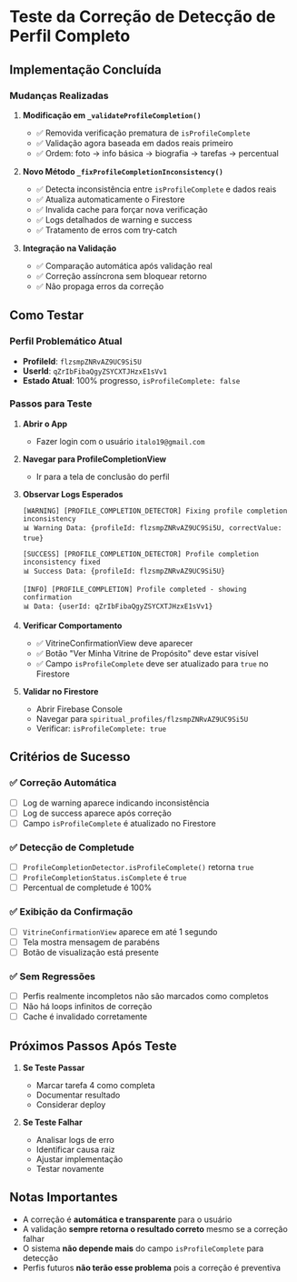 # Teste da Correção de Detecção de Perfil Completo

## Implementação Concluída

### Mudanças Realizadas

1. **Modificação em `_validateProfileCompletion()`**
   - ✅ Removida verificação prematura de `isProfileComplete`
   - ✅ Validação agora baseada em dados reais primeiro
   - ✅ Ordem: foto → info básica → biografia → tarefas → percentual

2. **Novo Método `_fixProfileCompletionInconsistency()`**
   - ✅ Detecta inconsistência entre `isProfileComplete` e dados reais
   - ✅ Atualiza automaticamente o Firestore
   - ✅ Invalida cache para forçar nova verificação
   - ✅ Logs detalhados de warning e success
   - ✅ Tratamento de erros com try-catch

3. **Integração na Validação**
   - ✅ Comparação automática após validação real
   - ✅ Correção assíncrona sem bloquear retorno
   - ✅ Não propaga erros da correção

## Como Testar

### Perfil Problemático Atual
- **ProfileId**: `flzsmpZNRvAZ9UC9Si5U`
- **UserId**: `qZrIbFibaQgyZSYCXTJHzxE1sVv1`
- **Estado Atual**: 100% progresso, `isProfileComplete: false`

### Passos para Teste

1. **Abrir o App**
   - Fazer login com o usuário `italo19@gmail.com`

2. **Navegar para ProfileCompletionView**
   - Ir para a tela de conclusão do perfil

3. **Observar Logs Esperados**
   ```
   [WARNING] [PROFILE_COMPLETION_DETECTOR] Fixing profile completion inconsistency
   📊 Warning Data: {profileId: flzsmpZNRvAZ9UC9Si5U, correctValue: true}
   
   [SUCCESS] [PROFILE_COMPLETION_DETECTOR] Profile completion inconsistency fixed
   📊 Success Data: {profileId: flzsmpZNRvAZ9UC9Si5U}
   
   [INFO] [PROFILE_COMPLETION] Profile completed - showing confirmation
   📊 Data: {userId: qZrIbFibaQgyZSYCXTJHzxE1sVv1}
   ```

4. **Verificar Comportamento**
   - ✅ VitrineConfirmationView deve aparecer
   - ✅ Botão "Ver Minha Vitrine de Propósito" deve estar visível
   - ✅ Campo `isProfileComplete` deve ser atualizado para `true` no Firestore

5. **Validar no Firestore**
   - Abrir Firebase Console
   - Navegar para `spiritual_profiles/flzsmpZNRvAZ9UC9Si5U`
   - Verificar: `isProfileComplete: true`

## Critérios de Sucesso

### ✅ Correção Automática
- [ ] Log de warning aparece indicando inconsistência
- [ ] Log de success aparece após correção
- [ ] Campo `isProfileComplete` é atualizado no Firestore

### ✅ Detecção de Completude
- [ ] `ProfileCompletionDetector.isProfileComplete()` retorna `true`
- [ ] `ProfileCompletionStatus.isComplete` é `true`
- [ ] Percentual de completude é 100%

### ✅ Exibição da Confirmação
- [ ] `VitrineConfirmationView` aparece em até 1 segundo
- [ ] Tela mostra mensagem de parabéns
- [ ] Botão de visualização está presente

### ✅ Sem Regressões
- [ ] Perfis realmente incompletos não são marcados como completos
- [ ] Não há loops infinitos de correção
- [ ] Cache é invalidado corretamente

## Próximos Passos Após Teste

1. **Se Teste Passar**
   - Marcar tarefa 4 como completa
   - Documentar resultado
   - Considerar deploy

2. **Se Teste Falhar**
   - Analisar logs de erro
   - Identificar causa raiz
   - Ajustar implementação
   - Testar novamente

## Notas Importantes

- A correção é **automática e transparente** para o usuário
- A validação **sempre retorna o resultado correto** mesmo se a correção falhar
- O sistema **não depende mais** do campo `isProfileComplete` para detecção
- Perfis futuros **não terão esse problema** pois a correção é preventiva
